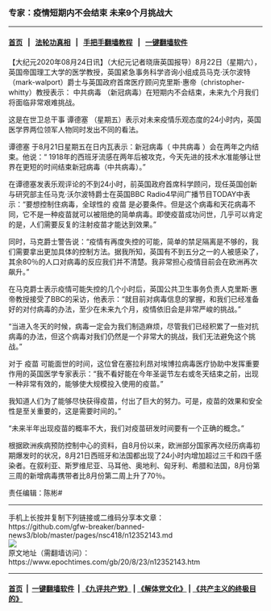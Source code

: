 ### 专家：疫情短期内不会结束 未来9个月挑战大
------------------------

#### [首页](https://github.com/gfw-breaker/banned-news3/blob/master/README.md) &nbsp;&nbsp;|&nbsp;&nbsp; [法轮功真相](https://github.com/begood0513/basic/blob/master/README.md)  &nbsp;&nbsp;|&nbsp;&nbsp; [手把手翻墙教程](https://github.com/gfw-breaker/guides/wiki)  &nbsp;&nbsp;|&nbsp;&nbsp; [一键翻墙软件](https://github.com/gfw-breaker/nogfw/blob/master/README.md)  



<div><p>
 【大纪元2020年08月24日讯】（大纪元记者晓唐英国报导）8月22日（星期六），英国帝国理工大学的医学教授，英国紧急事务科学咨询小组成员马克·沃尔波特（mark-walport）爵士与英国政府首席医疗顾问克里斯·惠帝（christopher-whitty）教授表示：
 <ok href="https://www.epochtimes.com/gb/tag/%E4%B8%AD%E5%85%B1%E7%97%85%E6%AF%92.html">
  中共病毒
 </ok>
 （新冠病毒）在短期内不会结束，未来九个月我们将面临非常艰难挑战。
</p>
<p>
 这是在世卫总干事
 <ok href="https://www.epochtimes.com/gb/tag/%E8%B0%AD%E5%BE%B7%E5%A1%9E.html">
  谭德塞
 </ok>
 （星期五）表示对未来疫情乐观态度的24小时内，英国医学界两位领军人物同时发出不同的看法。
</p>
<p>
 <ok href="https://www.epochtimes.com/gb/tag/%E8%B0%AD%E5%BE%B7%E5%A1%9E.html">
  谭德塞
 </ok>
 于8月21日星期五在日内瓦表示：新冠病毒（
 <ok href="https://www.epochtimes.com/gb/tag/%E4%B8%AD%E5%85%B1%E7%97%85%E6%AF%92.html">
  中共病毒
 </ok>
 ）会在两年之内结束。他说：“ 1918年的西班牙流感在两年后被攻克，今天先进的技术水准能够让世界在更短的时间结束新冠病毒（中共病毒）。”
</p>
<p>
 在谭德塞发表乐观评论的不到24小时，前英国政府首席科学顾问，现任英国创新与研究部主任马克·沃尔波特爵士在英国BBC Radio4早间广播节目TODAY中表示：“要想控制住病毒，全球性的
 <ok href="https://www.epochtimes.com/gb/tag/%E7%96%AB%E8%8B%97.html">
  疫苗
 </ok>
 是必要条件。但是这个病毒和天花病毒不同，它不是一种疫苗就可以被阻绝的简单病毒。即使疫苗成功问世，几乎可以肯定的是，人们需要反复的注射疫苗才能达到效果。”
</p>
<p>
 同时，马克爵士警告说：“疫情有再度失控的可能，简单的禁足隔离是不够的，我们需要拿出更加具体的控制方法。据我所知，英国有不到五分之一的人被感染了，其余80％的人口对病毒的反应我们并不清楚。我非常担心疫情目前会在欧洲再次飙升。”
</p>
<p>
 在马克爵士表示疫情可能失控的几个小时后，英国公共卫生事务负责人克里斯·惠帝教授接受了BBC的采访，他表示：“就目前对病毒信息的掌握，和我们已经准备好的对付病毒的办法，至少在未来九个月，疫情依旧会是非常严峻的挑战。”
</p>
<p>
 “当进入冬天的时候，病毒一定会为我们制造麻烦，尽管我们已经积累了一些对抗病毒的办法，但这个病毒对我们仍然是一个非常大的挑战，我们无法避免这个挑战。”
</p>
<p>
 对于
 <ok href="https://www.epochtimes.com/gb/tag/%E7%96%AB%E8%8B%97.html">
  疫苗
 </ok>
 可能面世的时间，这位曾在塞拉利昂对埃博拉病毒医疗协助中发挥重要作用的英国医学专家表示：“我不看好能在今年圣诞节左右或冬天结束之前，出现一种非常有效的，能够使大规模投入使用的疫苗。”
</p>
<p>
 我知道人们为了能够尽快获得疫苗，付出了巨大的努力。可是，疫苗的效果和安全性是至关重要的，这是需要时间的。”
</p>
<p>
 “未来半年出现疫苗的概率不大，我们对疫苗研发时间要有一个正确的概念。”
</p>
<p>
 根据欧洲疾病预防控制中心的资料，自8月份以来，欧洲部分国家再次经历病毒初期爆发时的状况，8月21日西班牙和法国都出现了24小时内增加超过三千和四千感染者。在叙利亚、斯罗维尼亚、马耳他、奥地利、匈牙利、希腊和法国，8月份第三周的新增病毒携带者比8月份第二周上升了70％。
</p>
<p>
 责任编辑：陈彬#
</p>
</div>
<hr/>
手机上长按并复制下列链接或二维码分享本文章：<br/>
https://github.com/gfw-breaker/banned-news3/blob/master/pages/nsc418/n12352143.md <br/>
<a href='https://github.com/gfw-breaker/banned-news3/blob/master/pages/nsc418/n12352143.md'><img src='https://github.com/gfw-breaker/banned-news3/blob/master/pages/nsc418/n12352143.md.png'/></a> <br/>
原文地址（需翻墙访问）：https://www.epochtimes.com/gb/20/8/23/n12352143.htm


------------------------
#### [首页](https://github.com/gfw-breaker/banned-news3/blob/master/README.md) &nbsp;|&nbsp; [一键翻墙软件](https://github.com/gfw-breaker/nogfw/blob/master/README.md) &nbsp;| [《九评共产党》](https://github.com/gfw-breaker/9ping.md/blob/master/README.md#九评之一评共产党是什么) | [《解体党文化》](https://github.com/gfw-breaker/jtdwh.md/blob/master/README.md) | [《共产主义的终极目的》](https://github.com/gfw-breaker/gczydzjmd.md/blob/master/README.md)


<img src='http://gfw-breaker.win/banned-news3/pages/nsc418/n12352143.md' width='0px' height='0px'/>